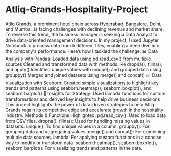# Atliq-Grands-Hospitality-Project
Atliq Grands, a prominent hotel chain across Hyderabad, Bangalore, Delhi, and Mumbai, is facing challenges with declining revenue and market share. To reverse this trend, the business manager is seeking a Data Analyst to drive data-oriented management decisions.
In my project, I used Jupyter Notebook to process data from 5 different files, enabling a deep dive into the company's performance. Here’s how I tackled the challenge:
📊 Data Analysis with Pandas:
Loaded data using pd.read_csv() from multiple sources
Cleaned and transformed data with methods like dropna(), fillna(), and apply()
Identified unique values with unique() and grouped data using groupby()
Merged and joined datasets using merge() and concat()
📈 Data Visualization with Seaborn:
Created simple visualizations to highlight key trends and patterns using seaborn.heatmap(), seaborn.boxplot(), and seaborn.barplot()
🧠 Insights for Strategy:
Used lambda functions for custom transformations and derived key insights to help drive business decisions
This project highlights the power of data-driven strategies to help Atliq Grands regain its competitive edge and accelerate growth in the hospitality industry.
Methods & Functions Highlighted:
pd.read_csv(): Used to load data from CSV files.
dropna(), fillna(): Used for handling missing values in datasets.
unique(): To find unique values in a column.
groupby(): For grouping data and aggregating values.
merge() and concat(): For combining multiple data sources.
lambda: For applying custom functions in a concise way to modify or transform data.
seaborn.heatmap(), seaborn.boxplot(), seaborn.barplot(): For visualizing trends and patterns in the data.
